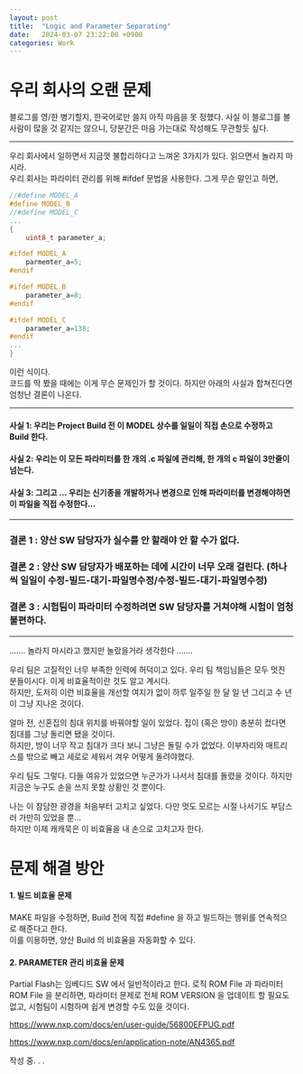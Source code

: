 ```yaml
---
layout: post
title:  "Logic and Parameter Separating"
date:   2024-03-07 23:22:00 +0900
categories: Work
---
```

우리 회사의 오랜 문제
===

블로그를 영/한 병기할지, 한국어로만 쓸지 아직 마음을 못 정했다. 사실 이 블로그를 볼 사람이 많을 것 같지는 않으니, 당분간은 마음 가는대로 작성해도 무관할듯 싶다.  

---
우리 회사에서 일하면서 지금껏 불합리하다고 느껴온 3가지가 있다. 읽으면서 놀라지 마시라.   
우리 회사는 파라미터 관리를 위해 #ifdef 문법을 사용한다. 그게 무슨 말인고 하면,
```C
//#define MODEL_A
#define MODEL_B
//#define MODEL_C
...
{
    uint8_t parameter_a;

#ifdef MODEL_A
    parmemter_a=5;
#endif

#ifdef MODEL_B
    parameter_a=8;
#endif

#ifdef MODEL_C
    parameter_a=138;
#endif
...
}
```
이런 식이다.   
코드를 딱 봤을 때에는 이게 무슨 문제인가 할 것이다. 하지만 아래의 사실과 합쳐진다면 엄청난 결론이 나온다.

---
#### 사실 1: 우리는 Project Build 전 이 MODEL 상수를 일일이 직접 손으로 수정하고 Build 한다. 
#### 사실 2: 우리는 이 모든 파라미터를 한 개의 .c 파일에 관리해, 한 개의 c 파일이 3만줄이 넘는다.   
#### 사실 3: 그리고 ... 우리는 신기종을 개발하거나 변경으로 인해 파라미터를 변경해야하면 이 파일을 직접 수정한다...

---
### 결론 1 : 양산 SW 담당자가 실수를 안 할래야 안 할 수가 없다.
### 결론 2 : 양산 SW 담당자가 배포하는 데에 시간이 너무 오래 걸린다. (하나씩 일일이 수정-빌드-대기-파일명수정/수정-빌드-대기-파일명수정)
### 결론 3 : 시험팀이 파라미터 수정하려면 SW 담당자를 거쳐야해 시험이 엄청 불편하다. 

---
....... 놀라지 마시라고 했지만 놀랐을거라 생각한다 .......   

우리 팀은 고질적인 너무 부족한 인력에 허덕이고 있다. 우리 팀 책임님들은 모두 멋진 분들이시다. 이게 비효율적이란 것도 알고 계시다.   
하지만, 도저히 이런 비효율을 개선할 여지가 없이 하루 일주일 한 달 일 년 그리고 수 년이 그냥 지나온 것이다.   

얼마 전, 신혼집의 침대 위치를 바꿔야할 일이 있었다. 집이 (혹은 방이) 충분히 컸다면 침대를 그냥 돌리면 됐을 것이다.   
하지만, 방이 너무 작고 침대가 크다 보니 그냥은 돌릴 수가 없었다. 이부자리와 매트리스를 밖으로 빼고 세로로 세워서 겨우 어떻게 돌려야했다.   

우리 팀도 그렇다. 다들 여유가 있었으면 누군가가 나서서 침대를 돌렸을 것이다. 하지만 지금은 누구도 손을 쓰지 못할 상황인 것 뿐이다.

나는 이 참담한 광경을 처음부터 고치고 싶었다. 다만 멋도 모르는 시절 나서기도 부담스러 가만히 있었을 뿐...   
하지만 이제 캐캐묵은 이 비효율을 내 손으로 고치고자 한다.

문제 해결 방안
===
#### 1. 빌드 비효율 문제
MAKE 파일을 수정하면, Build 전에 직접 #define 을 하고 빌드하는 행위를 연속적으로 해준다고 한다.  
이를 이용하면, 양산 Build 의 비효율을 자동화할 수 있다.

#### 2. PARAMETER 관리 비효율 문제
Partial Flash는 임베디드 SW 에서 일반적이라고 한다. 로직 ROM File 과 파라미터 ROM File 을 분리하면, 파라미터 문제로 전체 ROM VERSION 을 업데이트 할 필요도 없고, 시험팀이 시험하며 쉽게 변경할 수도 있을 것이다.



https://www.nxp.com/docs/en/user-guide/56800EFPUG.pdf

https://www.nxp.com/docs/en/application-note/AN4365.pdf

작성 중. . . 